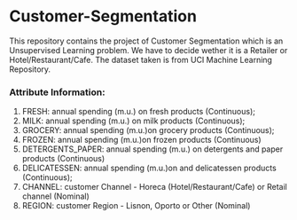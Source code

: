 # Customer-Segmentation
This repository contains the project of Customer Segmentation which is an Unsupervised Learning problem. We have to decide wether it is a Retailer or Hotel/Restaurant/Cafe.  The dataset taken is from UCI Machine Learning Repository.

### Attribute Information:
1) FRESH: annual spending (m.u.) on fresh products (Continuous);
2) MILK: annual spending (m.u.) on milk products (Continuous);
3) GROCERY: annual spending (m.u.)on grocery products (Continuous);
4) FROZEN: annual spending (m.u.)on frozen products (Continuous)
5) DETERGENTS_PAPER: annual spending (m.u.) on detergents and paper products (Continuous)
6) DELICATESSEN: annual spending (m.u.)on and delicatessen products (Continuous);
7) CHANNEL: customer Channel - Horeca (Hotel/Restaurant/Cafe) or Retail channel (Nominal)
8) REGION: customer Region - Lisnon, Oporto or Other (Nominal)
